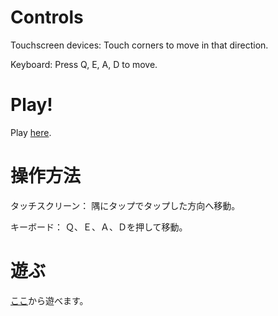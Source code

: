 # Controls

Touchscreen devices: Touch corners to move in that direction.

Keyboard: Press Q, E, A, D to move.

# Play!
Play [here](dist/index.html).

# 操作方法

タッチスクリーン： 隅にタップでタップした方向へ移動。

キーボード： Ｑ、Ｅ、Ａ、Ｄを押して移動。

# 遊ぶ

[ここ](dist/index.html)から遊べます。
